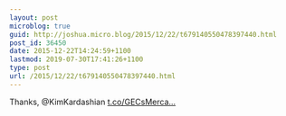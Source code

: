 ```yaml
---
layout: post
microblog: true
guid: http://joshua.micro.blog/2015/12/22/t679140550478397440.html
post_id: 36450
date: 2015-12-22T14:24:59+1100
lastmod: 2019-07-30T17:41:26+1100
type: post
url: /2015/12/22/t679140550478397440.html
---
```

Thanks, @KimKardashian [t.co/GECsMerca...](https://t.co/GECsMercaC)
